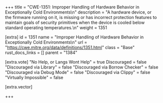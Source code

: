+++
title = "CWE-1351: Improper Handling of Hardware Behavior in Exceptionally Cold Environments\n"
description = "A hardware device, or the firmware running on it, is missing or has incorrect protection features to maintain goals of security primitives when the device is cooled below standard operating temperatures.\n"
weight = 1351

[extra]
id = 1351
name = "Improper Handling of Hardware Behavior in Exceptionally Cold Environments\n"
url = "https://cwe.mitre.org/data/definitions/1351.html"
class = "Base"
rust_docs_links = []
parent = "1384"

[extra.vote]
"No Help, or Langs Wont Help" = true
Discouraged = false
"Discouraged via Library" = false
"Discouraged via Borrow Checker" = false
"Discouraged via Debug Mode" = false
"Discouraged via Clippy" = false
"Virtually Impossible" = false

[extra.vector]

+++